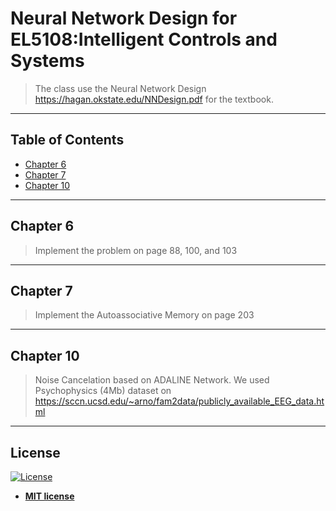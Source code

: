 # Neural Network Design for EL5108:Intelligent Controls and Systems
> The class use the Neural Network Design https://hagan.okstate.edu/NNDesign.pdf for the textbook. 
---

## Table of Contents

- [Chapter 6](#chapter6)
- [Chapter 7](#chapter7)
- [Chapter 10](#chapter10)

---

## Chapter 6
> Implement the problem on page 88, 100, and 103 


---

## Chapter 7
> Implement the Autoassociative Memory on page 203

---

## Chapter 10
> Noise Cancelation based on ADALINE Network. We used Psychophysics (4Mb) dataset on https://sccn.ucsd.edu/~arno/fam2data/publicly_available_EEG_data.html 

---


## License

[![License](http://img.shields.io/:license-mit-blue.svg?style=flat-square)](http://badges.mit-license.org)

- **[MIT license](http://opensource.org/licenses/mit-license.php)**
